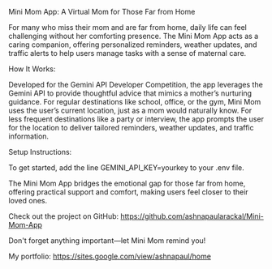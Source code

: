 Mini Mom App: A Virtual Mom for Those Far from Home

For many who miss their mom and are far from home, daily life can feel challenging without her comforting presence. The Mini Mom App acts as a caring companion, offering personalized reminders, weather updates, and traffic alerts to help users manage tasks with a sense of maternal care.

How It Works:

Developed for the Gemini API Developer Competition, the app leverages the Gemini API to provide thoughtful advice that mimics a mother’s nurturing guidance. For regular destinations like school, office, or the gym, Mini Mom uses the user’s current location, just as a mom would naturally know. For less frequent destinations like a party or interview, the app prompts the user for the location to deliver tailored reminders, weather updates, and traffic information.

Setup Instructions:

To get started, add the line GEMINI_API_KEY=yourkey to your .env file.

The Mini Mom App bridges the emotional gap for those far from home, offering practical support and comfort, making users feel closer to their loved ones.

Check out the project on GitHub: https://github.com/ashnapaularackal/Mini-Mom-App

Don't forget anything important—let Mini Mom remind you!

My portfolio: https://sites.google.com/view/ashnapaul/home
